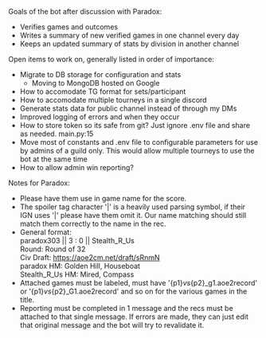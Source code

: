 Goals of the bot after discussion with Paradox:
- Verifies games and outcomes
- Writes a summary of new verified games in one channel every day
- Keeps an updated summary of stats by division in another channel

Open items to work on, generally listed in order of importance:
- Migrate to DB storage for configuration and stats
    - Moving to MongoDB hosted on Google
- How to accomodate TG format for sets/participant
- How to accomodate multiple tourneys in a single discord
- Generate stats data for public channel instead of through my DMs
- Improved logging of errors and when they occur
- How to store token so its safe from git? Just ignore .env file and share as needed. main.py:15
- Move most of constants and .env file to configurable parameters for use by admins of a guild only. This would allow multiple tourneys to use the bot at the same time
- How to allow admin win reporting?

Notes for Paradox:
- Please have them use in game name for the score.
- The spoiler tag character '|' is a heavily used parsing symbol, if their IGN uses '|' please have them omit it. Our name matching should still match them correctly to the name in the rec. 
- General format:  
    paradox303 || 3 : 0 || Stealth_R_Us  
    Round: Round of 32  
    Civ Draft: https://aoe2cm.net/draft/sRnmN  
    paradox HM: Golden Hill, Houseboat  
    Stealth_R_Us HM: Mired, Compass  
- Attached games must be labeled, must have '{p1}_vs_{p2}_g1.aoe2record' or '{p1}_vs_{p2}_G1.aoe2record' and so on for the various games in the title. 
- Reporting must be completed in 1 message and the recs must be attached to that single message. If errors are made, they can just edit that original message and the bot will try to revalidate it. 
